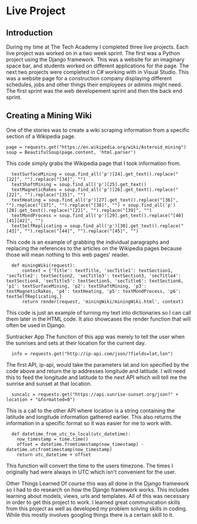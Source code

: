 # Live Project
## Introduction
During my time at The Tech Academy I completed three live projects. Each live project was worked on in a two week sprint. The first was a Python project using the Django framework. This was a website for an imaginary space bar, and students worked on different applications for the page. The next two projects were completed in C# working with in Visual Studio. This was a website page for a construction company displaying different schedules, jobs and other things their employees or admins might need. The first sprint was the web developement sprint and then the back end sprint.

## Creating a Mining Wiki
One of the stories was to create a wiki scraping information from a specific section of a Wikipedia page.
  
  ```
  page = requests.get("https://en.wikipedia.org/wiki/Asteroid_mining")
  soup = BeautifulSoup(page.content, 'html.parser')
  ```
  
This code simply grabs the Wikipedia page that I took information from.

```
  textSurfaceMining = soup.find_all('p')[24].get_text().replace("[22]", "").replace("[34]", "")
  textShaftMining = soup.find_all('p')[25].get_text()
  textMagneticRakes = soup.find_all('p')[26].get_text().replace("[22]", "").replace("[35]", "")
  textHeating = soup.find_all('p')[27].get_text().replace("[36]", "").replace("[37]", "").replace("[38]", "") + soup.find_all('p')[28].get_text().replace("[22]", "").replace("[39]", "")
  textMondProcess = soup.find_all('p')[29].get_text().replace("[40][41][42]", "")
  textSelfReplicating = soup.find_all('p')[30].get_text().replace("[43]", "").replace("[44]", "").replace("[45]", "")
  ```
  
This code is an example of grabbing the individual paragraphs and replacing the references to the articles on the Wikipedia pages because those will mean nothing to this web pages' reader.

```
  def miningWiki(request):
      context = {'Title': textTitle, 'secTitle1': textSection1, 'secTitle2': textSection2, 'secTitle3': textSection3, 'secTitle4': textSection4, 'secTitle5': textSection5, 'secTitle6': textSection6, 'p1': textSurfaceMining, 'p2': textShaftMining, 'p3': textMagneticRakes, 'p4': textHeating, 'p5': textMondProcess, 'p6': textSelfReplicating,}
      return render(request, 'miningWiki/miningWiki.html', context)
 ```

This code is just an example of turning my text into dictionaries so I can call them later in the HTML code. It also showcases the render function that will often be used in Django.

Suntracker App
The function of this app was merely to tell the user when the sunrises and sets at their location for the current day.

```
  info = requests.get("http://ip-api.com/json/?fields=lat,lon")
  ```
  
The first API, ip-api, would take the parameters lat and lon specified by the code above and return the ip addresses longitude and latitude. I will need this to feed the longitude and latitude to the next API which will tell me the sunrise and sunset at that location.

```
  suncalc = requests.get("https://api.sunrise-sunset.org/json?" + location + "&formatted=0")
  ```
  
This is a call to the other API where location is a string containing the latitude and longitude information gathered earlier. This also returns the information in a specific format so it was easier for me to work with.

```
  def datetime_from_utc_to_local(utc_datetime):
    now_timestamp = time.time()
    offset = datetime.fromtimestamp(now_timestamp) - datetime.utcfromtimestamp(now_timestamp)
    return utc_datetime + offset
   ```
    
This function will convert the time to the users timezone. The times I originally had were always in UTC which isn't convenient for the user.

Other Things Learned
Of course this was all done in the Django framework so I had to do research on how the Django framework works. This includes learning about models, views, urls and templates. All of this was necessary in order to get this project to work. I learned great communication skills from this project as well as developed my problem solving skills in coding. While this mostly involves googling things there is a certain skill to it.
